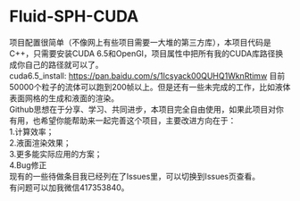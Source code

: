 # Fluid-SPH-CUDA
项目配置很简单（不像网上有些项目需要一大堆的第三方库），本项目代码是C++，只需要安装CUDA 6.5和OpenGl，项目属性中把所有我的CUDA库路径换成你自己的路径就可以了。<br>
cuda6.5_install: https://pan.baidu.com/s/1Icsyack00QUHQ1WknRtimw
目前50000个粒子的流体可以跑到200帧以上。但是还有一些未完成的工作，比如液体表面网格的生成和液面的渲染。<br>
Github思想在于分享、学习、共同进步，本项目完全自由使用，如果此项目对你有用，也希望你能帮助来一起完善这个项目，主要改进方向在于：<br>
1.计算效率；<br>
2.液面渲染效果；<br>
3.更多能实际应用的方案；<br>
4.Bug修正<br>
现有的一些待做条目我已经列在了Issues里，可以切换到Issues页查看。<br>
有问题可以加我微信417353840。<br>

